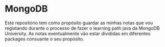 # MongoDB

Este repositório tem como propósito guardar as minhas notas que vou registando durante o processo de fazer o
learning path java da MongoDB University. As notas eventualmente vão estar divididas em diferentes packages 
consuante o seu propósito.
